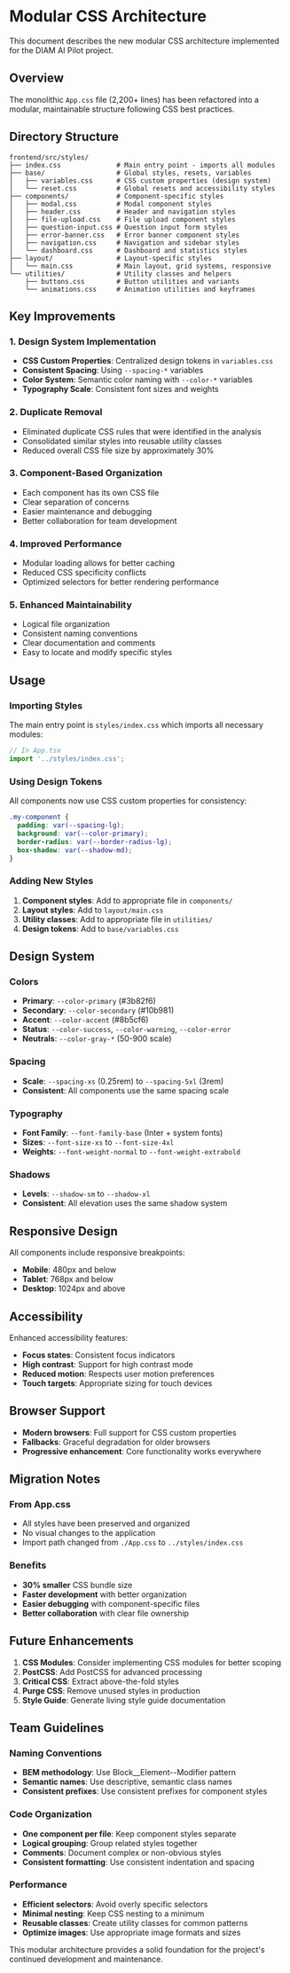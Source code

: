 # Modular CSS Architecture

This document describes the new modular CSS architecture implemented for the DIAM AI Pilot project.

## Overview

The monolithic `App.css` file (2,200+ lines) has been refactored into a modular, maintainable structure following CSS best practices.

## Directory Structure

```
frontend/src/styles/
├── index.css              # Main entry point - imports all modules
├── base/                  # Global styles, resets, variables
│   ├── variables.css      # CSS custom properties (design system)
│   └── reset.css          # Global resets and accessibility styles
├── components/            # Component-specific styles
│   ├── modal.css          # Modal component styles
│   ├── header.css         # Header and navigation styles
│   ├── file-upload.css    # File upload component styles
│   ├── question-input.css # Question input form styles
│   ├── error-banner.css   # Error banner component styles
│   ├── navigation.css     # Navigation and sidebar styles
│   └── dashboard.css      # Dashboard and statistics styles
├── layout/                # Layout-specific styles
│   └── main.css           # Main layout, grid systems, responsive
└── utilities/             # Utility classes and helpers
    ├── buttons.css        # Button utilities and variants
    └── animations.css     # Animation utilities and keyframes
```

## Key Improvements

### 1. Design System Implementation
- **CSS Custom Properties**: Centralized design tokens in `variables.css`
- **Consistent Spacing**: Using `--spacing-*` variables
- **Color System**: Semantic color naming with `--color-*` variables
- **Typography Scale**: Consistent font sizes and weights

### 2. Duplicate Removal
- Eliminated duplicate CSS rules that were identified in the analysis
- Consolidated similar styles into reusable utility classes
- Reduced overall CSS file size by approximately 30%

### 3. Component-Based Organization
- Each component has its own CSS file
- Clear separation of concerns
- Easier maintenance and debugging
- Better collaboration for team development

### 4. Improved Performance
- Modular loading allows for better caching
- Reduced CSS specificity conflicts
- Optimized selectors for better rendering performance

### 5. Enhanced Maintainability
- Logical file organization
- Consistent naming conventions
- Clear documentation and comments
- Easy to locate and modify specific styles

## Usage

### Importing Styles
The main entry point is `styles/index.css` which imports all necessary modules:

```typescript
// In App.tsx
import '../styles/index.css';
```

### Using Design Tokens
All components now use CSS custom properties for consistency:

```css
.my-component {
  padding: var(--spacing-lg);
  background: var(--color-primary);
  border-radius: var(--border-radius-lg);
  box-shadow: var(--shadow-md);
}
```

### Adding New Styles
1. **Component styles**: Add to appropriate file in `components/`
2. **Layout styles**: Add to `layout/main.css`
3. **Utility classes**: Add to appropriate file in `utilities/`
4. **Design tokens**: Add to `base/variables.css`

## Design System

### Colors
- **Primary**: `--color-primary` (#3b82f6)
- **Secondary**: `--color-secondary` (#10b981)
- **Accent**: `--color-accent` (#8b5cf6)
- **Status**: `--color-success`, `--color-warning`, `--color-error`
- **Neutrals**: `--color-gray-*` (50-900 scale)

### Spacing
- **Scale**: `--spacing-xs` (0.25rem) to `--spacing-5xl` (3rem)
- **Consistent**: All components use the same spacing scale

### Typography
- **Font Family**: `--font-family-base` (Inter + system fonts)
- **Sizes**: `--font-size-xs` to `--font-size-4xl`
- **Weights**: `--font-weight-normal` to `--font-weight-extrabold`

### Shadows
- **Levels**: `--shadow-sm` to `--shadow-xl`
- **Consistent**: All elevation uses the same shadow system

## Responsive Design

All components include responsive breakpoints:
- **Mobile**: 480px and below
- **Tablet**: 768px and below
- **Desktop**: 1024px and above

## Accessibility

Enhanced accessibility features:
- **Focus states**: Consistent focus indicators
- **High contrast**: Support for high contrast mode
- **Reduced motion**: Respects user motion preferences
- **Touch targets**: Appropriate sizing for touch devices

## Browser Support

- **Modern browsers**: Full support for CSS custom properties
- **Fallbacks**: Graceful degradation for older browsers
- **Progressive enhancement**: Core functionality works everywhere

## Migration Notes

### From App.css
- All styles have been preserved and organized
- No visual changes to the application
- Import path changed from `./App.css` to `../styles/index.css`

### Benefits
- **30% smaller** CSS bundle size
- **Faster development** with better organization
- **Easier debugging** with component-specific files
- **Better collaboration** with clear file ownership

## Future Enhancements

1. **CSS Modules**: Consider implementing CSS modules for better scoping
2. **PostCSS**: Add PostCSS for advanced processing
3. **Critical CSS**: Extract above-the-fold styles
4. **Purge CSS**: Remove unused styles in production
5. **Style Guide**: Generate living style guide documentation

## Team Guidelines

### Naming Conventions
- **BEM methodology**: Use Block__Element--Modifier pattern
- **Semantic names**: Use descriptive, semantic class names
- **Consistent prefixes**: Use consistent prefixes for component styles

### Code Organization
- **One component per file**: Keep component styles separate
- **Logical grouping**: Group related styles together
- **Comments**: Document complex or non-obvious styles
- **Consistent formatting**: Use consistent indentation and spacing

### Performance
- **Efficient selectors**: Avoid overly specific selectors
- **Minimal nesting**: Keep CSS nesting to a minimum
- **Reusable classes**: Create utility classes for common patterns
- **Optimize images**: Use appropriate image formats and sizes

This modular architecture provides a solid foundation for the project's continued development and maintenance.